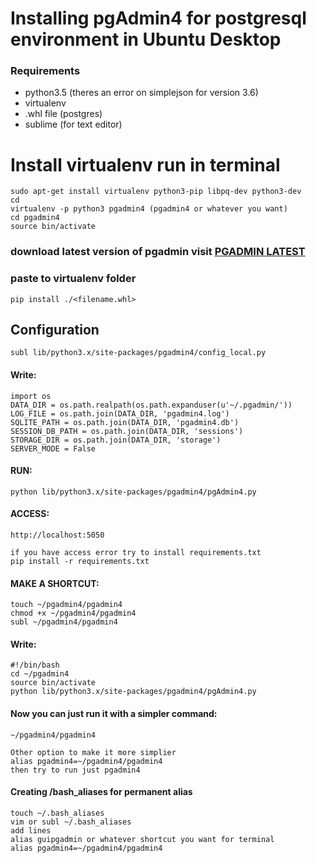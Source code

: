 # Installing pgAdmin4 for postgresql environment in Ubuntu Desktop
### Requirements
* python3.5 (theres an error on simplejson for version 3.6)
* virtualenv
* .whl file (postgres)
* sublime (for text editor)

# Install virtualenv run in terminal
    sudo apt-get install virtualenv python3-pip libpq-dev python3-dev
    cd
    virtualenv -p python3 pgadmin4 (pgadmin4 or whatever you want)
    cd pgadmin4
    source bin/activate
  
### download latest version of pgadmin visit [PGADMIN LATEST](https://www.pgadmin.org/download/pgadmin-4-python-wheel/)
### paste to virtualenv folder
    pip install ./<filename.whl>
    
## Configuration
    
    subl lib/python3.x/site-packages/pgadmin4/config_local.py
#### Write:
    import os
    DATA_DIR = os.path.realpath(os.path.expanduser(u'~/.pgadmin/'))
    LOG_FILE = os.path.join(DATA_DIR, 'pgadmin4.log')
    SQLITE_PATH = os.path.join(DATA_DIR, 'pgadmin4.db')
    SESSION_DB_PATH = os.path.join(DATA_DIR, 'sessions')
    STORAGE_DIR = os.path.join(DATA_DIR, 'storage')
    SERVER_MODE = False
  
#### RUN:
    python lib/python3.x/site-packages/pgadmin4/pgAdmin4.py

#### ACCESS:
    http://localhost:5050
    
    if you have access error try to install requirements.txt
    pip install -r requirements.txt
 
#### MAKE A SHORTCUT:
    touch ~/pgadmin4/pgadmin4
    chmod +x ~/pgadmin4/pgadmin4
    subl ~/pgadmin4/pgadmin4
    
#### Write:
    #!/bin/bash
    cd ~/pgadmin4
    source bin/activate
    python lib/python3.x/site-packages/pgadmin4/pgAdmin4.py
    
#### Now you can just run it with a simpler command:
    ~/pgadmin4/pgadmin4
    
    Other option to make it more simplier
    alias pgadmin4=~/pgadmin4/pgadmin4
    then try to run just pgadmin4
    
#### Creating /bash_aliases for permanent alias
    touch ~/.bash_aliases
    vim or subl ~/.bash_aliases
    add lines
    alias guipgadmin or whatever shortcut you want for terminal
    alias pgadmin4=~/pgadmin4/pgadmin4
    
    
